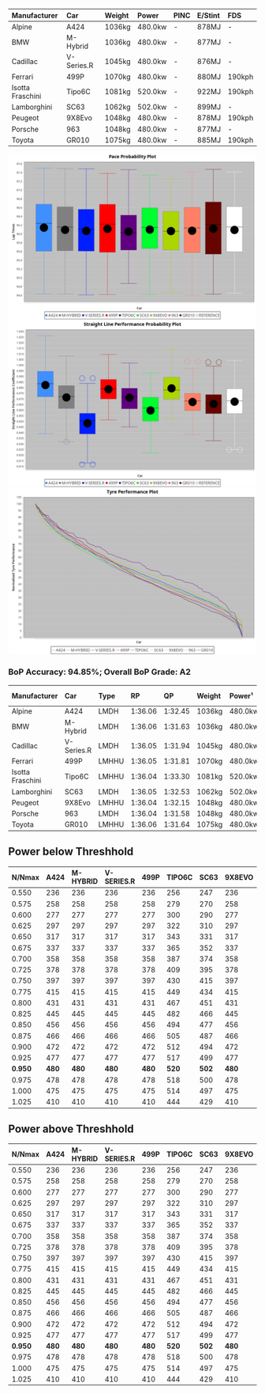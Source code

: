 | Manufacturer     | Car        | Weight | Power   | PINC    | E/Stint | FDS     |
|:-|:-|:-|:-|:-|:-|:-|
| Alpine           | A424       | 1036kg | 480.0kw |    -    | 878MJ   |    -    |
| BMW              | M-Hybrid   | 1036kg | 480.0kw |    -    | 877MJ   |    -    |
| Cadillac         | V-Series.R | 1045kg | 480.0kw |    -    | 876MJ   |    -    |
| Ferrari          | 499P       | 1070kg | 480.0kw |    -    | 880MJ   | 190kph  |
| Isotta Fraschini | Tipo6C     | 1081kg | 520.0kw |    -    | 922MJ   | 190kph  |
| Lamborghini      | SC63       | 1062kg | 502.0kw |    -    | 899MJ   |    -    |
| Peugeot          | 9X8Evo     | 1048kg | 480.0kw |    -    | 878MJ   | 190kph  |
| Porsche          | 963        | 1048kg | 480.0kw |    -    | 877MJ   |    -    |
| Toyota           | GR010      | 1075kg | 480.0kw |    -    | 885MJ   | 190kph  |

![PACECHART](./IMG/AUTO.png)
![STRAIGHTLINEPERFORMANCECHART](./IMG/AUTO_sp.png)
![TYREPERFORMANCECHART](./IMG/AUTO_tw.png)

### BoP Accuracy: 94.85%; Overall BoP Grade: A2
| Manufacturer     | Car        | Type  | RP      | QP      | Weight | Power¹  | Threshhold | PINC    | Power²   | E/Stint | AVG Vmax  | FDS     | RDLC | L/Stint | BOP-Grade | Model Accuracy | Model Points | Match%  | SimDiff |
|:-|:-|:-|:-|:-|:-|:-|:-|:-|:-|:-|:-|:-|:-|:-|:-|:-|:-|:-|:-|
| Alpine           | A424       | LMDH  | 1:36.06 | 1:32.45 | 1036kg | 480.0kw | 0.0kph     |    -    | 480.00kw |  878MJ  | 307.58kph |    -    | 1.02 | 37      | ~A1       | 99.49%         | 1360         | 100.00% | +0.10   |
| BMW              | M-Hybrid   | LMDH  | 1:36.06 | 1:31.63 | 1036kg | 480.0kw | 0.0kph     |    -    | 480.00kw |  877MJ  | 306.29kph |    -    | 1.02 | 37      | ~A1       | 98.62%         | 2363         | 100.00% | -0.15   |
| Cadillac         | V-Series.R | LMDH  | 1:36.05 | 1:31.94 | 1045kg | 480.0kw | 0.0kph     |    -    | 480.00kw |  876MJ  | 300.74kph |    -    | 1.02 | 37      | ~A1       | 98.50%         | 4201         | 95.13%  | +0.47   |
| Ferrari          | 499P       | LMHHU | 1:36.05 | 1:31.81 | 1070kg | 480.0kw | 0.0kph     |    -    | 480.00kw |  880MJ  | 304.75kph | 190kph  | 1.02 | 37      | ~A1       | 100.00%        | 4441         | 99.03%  | -0.17   |
| Isotta Fraschini | Tipo6C     | LMHHU | 1:36.04 | 1:33.30 | 1081kg | 520.0kw | 0.0kph     |    -    | 520.00kw |  922MJ  | 306.66kph | 190kph  | 1.02 | 37      | +B2       | 98.48%         | 130          | 80.15%  | +0.16   |
| Lamborghini      | SC63       | LMDH  | 1:36.05 | 1:32.53 | 1062kg | 502.0kw | 0.0kph     |    -    | 502.00kw |  899MJ  | 303.82kph |    -    | 1.02 | 37      | ~A1       | 100.00%        | 784          | 97.72%  | -0.22   |
| Peugeot          | 9X8Evo     | LMHHU | 1:36.04 | 1:32.15 | 1048kg | 480.0kw | 0.0kph     |    -    | 480.00kw |  878MJ  | 306.70kph | 190kph  | 1.01 | 37      | +B2       | 100.00%        | 808          | 84.75%  | -0.06   |
| Porsche          | 963        | LMDH  | 1:36.04 | 1:31.58 | 1048kg | 480.0kw | 0.0kph     |    -    | 480.00kw |  877MJ  | 303.92kph |    -    | 1.01 | 37      | ~A1       | 99.87%         | 12613        | 99.42%  | -0.14   |
| Toyota           | GR010      | LMHHU | 1:36.06 | 1:31.64 | 1075kg | 480.0kw | 0.0kph     |    -    | 480.00kw |  885MJ  | 301.73kph | 190kph  | 1.01 | 37      | ~A1       | 99.73%         | 2956         | 97.46%  | +0.00   |

## Power below Threshhold
| N/Nmax    | A424    | M-HYBRID | V-SERIES.R | 499P    | TIPO6C  | SC63    | 9X8EVO  | 963     | GR010   |
|:-|:-|:-|:-|:-|:-|:-|:-|:-|:-|
|  0.550    |  236    |  236     |  236       |  236    |  256    |  247    |  236    |  236    |  236    |
|  0.575    |  258    |  258     |  258       |  258    |  279    |  270    |  258    |  258    |  258    |
|  0.600    |  277    |  277     |  277       |  277    |  300    |  290    |  277    |  277    |  277    |
|  0.625    |  297    |  297     |  297       |  297    |  322    |  310    |  297    |  297    |  297    |
|  0.650    |  317    |  317     |  317       |  317    |  343    |  331    |  317    |  317    |  317    |
|  0.675    |  337    |  337     |  337       |  337    |  365    |  352    |  337    |  337    |  337    |
|  0.700    |  358    |  358     |  358       |  358    |  387    |  374    |  358    |  358    |  358    |
|  0.725    |  378    |  378     |  378       |  378    |  409    |  395    |  378    |  378    |  378    |
|  0.750    |  397    |  397     |  397       |  397    |  430    |  415    |  397    |  397    |  397    |
|  0.775    |  415    |  415     |  415       |  415    |  449    |  434    |  415    |  415    |  415    |
|  0.800    |  431    |  431     |  431       |  431    |  467    |  451    |  431    |  431    |  431    |
|  0.825    |  445    |  445     |  445       |  445    |  482    |  466    |  445    |  445    |  445    |
|  0.850    |  456    |  456     |  456       |  456    |  494    |  477    |  456    |  456    |  456    |
|  0.875    |  466    |  466     |  466       |  466    |  505    |  487    |  466    |  466    |  466    |
|  0.900    |  472    |  472     |  472       |  472    |  512    |  494    |  472    |  472    |  472    |
|  0.925    |  477    |  477     |  477       |  477    |  517    |  499    |  477    |  477    |  477    |
| **0.950** | **480** | **480**  | **480**    | **480** | **520** | **502** | **480** | **480** | **480** |
|  0.975    |  478    |  478     |  478       |  478    |  518    |  500    |  478    |  478    |  478    |
|  1.000    |  475    |  475     |  475       |  475    |  514    |  497    |  475    |  475    |  475    |
|  1.025    |  410    |  410     |  410       |  410    |  444    |  429    |  410    |  410    |  410    |

## Power above Threshhold
| N/Nmax    | A424    | M-HYBRID | V-SERIES.R | 499P    | TIPO6C  | SC63    | 9X8EVO  | 963     | GR010   |
|:-|:-|:-|:-|:-|:-|:-|:-|:-|:-|
|  0.550    |  236    |  236     |  236       |  236    |  256    |  247    |  236    |  236    |  236    |
|  0.575    |  258    |  258     |  258       |  258    |  279    |  270    |  258    |  258    |  258    |
|  0.600    |  277    |  277     |  277       |  277    |  300    |  290    |  277    |  277    |  277    |
|  0.625    |  297    |  297     |  297       |  297    |  322    |  310    |  297    |  297    |  297    |
|  0.650    |  317    |  317     |  317       |  317    |  343    |  331    |  317    |  317    |  317    |
|  0.675    |  337    |  337     |  337       |  337    |  365    |  352    |  337    |  337    |  337    |
|  0.700    |  358    |  358     |  358       |  358    |  387    |  374    |  358    |  358    |  358    |
|  0.725    |  378    |  378     |  378       |  378    |  409    |  395    |  378    |  378    |  378    |
|  0.750    |  397    |  397     |  397       |  397    |  430    |  415    |  397    |  397    |  397    |
|  0.775    |  415    |  415     |  415       |  415    |  449    |  434    |  415    |  415    |  415    |
|  0.800    |  431    |  431     |  431       |  431    |  467    |  451    |  431    |  431    |  431    |
|  0.825    |  445    |  445     |  445       |  445    |  482    |  466    |  445    |  445    |  445    |
|  0.850    |  456    |  456     |  456       |  456    |  494    |  477    |  456    |  456    |  456    |
|  0.875    |  466    |  466     |  466       |  466    |  505    |  487    |  466    |  466    |  466    |
|  0.900    |  472    |  472     |  472       |  472    |  512    |  494    |  472    |  472    |  472    |
|  0.925    |  477    |  477     |  477       |  477    |  517    |  499    |  477    |  477    |  477    |
| **0.950** | **480** | **480**  | **480**    | **480** | **520** | **502** | **480** | **480** | **480** |
|  0.975    |  478    |  478     |  478       |  478    |  518    |  500    |  478    |  478    |  478    |
|  1.000    |  475    |  475     |  475       |  475    |  514    |  497    |  475    |  475    |  475    |
|  1.025    |  410    |  410     |  410       |  410    |  444    |  429    |  410    |  410    |  410    |
